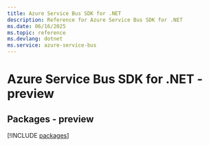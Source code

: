 ```yaml
---
title: Azure Service Bus SDK for .NET
description: Reference for Azure Service Bus SDK for .NET
ms.date: 06/16/2025
ms.topic: reference
ms.devlang: dotnet
ms.service: azure-service-bus
---
```

# Azure Service Bus SDK for .NET - preview
## Packages - preview
[!INCLUDE [packages](service-bus-index.md)]